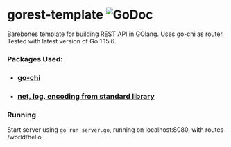 # gorest-template ![GoDoc](https://godoc.org/github.com/go-chi/chi/go-badge?status.svg)
Barebones template for building REST API in GOlang. Uses go-chi as router. Tested with latest version of Go 1.15.6.

### Packages Used:
 - ### [go-chi](https://github.com/go-chi/chi)
 - ### [net, log, encoding from standard library](https://golang.org/pkg/)

### Running
Start server using `go run server.go`, running on localhost:8080, with routes /world/hello
